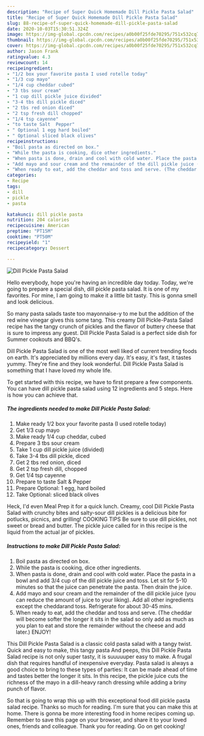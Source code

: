 ```yaml
---
description: "Recipe of Super Quick Homemade Dill Pickle Pasta Salad"
title: "Recipe of Super Quick Homemade Dill Pickle Pasta Salad"
slug: 88-recipe-of-super-quick-homemade-dill-pickle-pasta-salad
date: 2020-10-03T15:30:51.324Z
image: https://img-global.cpcdn.com/recipes/a0b00f25fde70295/751x532cq70/dill-pickle-pasta-salad-recipe-main-photo.jpg
thumbnail: https://img-global.cpcdn.com/recipes/a0b00f25fde70295/751x532cq70/dill-pickle-pasta-salad-recipe-main-photo.jpg
cover: https://img-global.cpcdn.com/recipes/a0b00f25fde70295/751x532cq70/dill-pickle-pasta-salad-recipe-main-photo.jpg
author: Jason Frank
ratingvalue: 4.3
reviewcount: 14
recipeingredient:
- "1/2 box your favorite pasta I used rotelle today"
- "1/3 cup mayo"
- "1/4 cup cheddar cubed"
- "3 tbs sour cream"
- "1 cup dill pickle juice divided"
- "3-4 tbs dill pickle diced"
- "2 tbs red onion diced"
- "2 tsp fresh dill chopped"
- "1/4 tsp cayenne"
- "to taste Salt  Pepper"
- " Optional 1 egg hard boiled"
- " Optional sliced black olives"
recipeinstructions:
- "Boil pasta as directed on box."
- "While the pasta is cooking, dice other ingredients."
- "When pasta is done, drain and cool with cold water. Place the pasta in a bowl and add 3/4 cup of the dill pickle juice and toss. Let sit for 5-10 minutes so that the juice can penetrate the pasta. Then drain the juice."
- "Add mayo and sour cream and the remainder of the dill pickle juice (you can reduce the amount of juice to your liking). Add all other ingredients except the cheddarand toss. Refrigerate for about 30-45 mins."
- "When ready to eat, add the cheddar and toss and serve. (The cheddar will become softer the longer it sits in the salad so only add as much as you plan to eat and store the remainder without the cheese and add later.) ENJOY!"
categories:
- Recipe
tags:
- dill
- pickle
- pasta

katakunci: dill pickle pasta 
nutrition: 204 calories
recipecuisine: American
preptime: "PT15M"
cooktime: "PT50M"
recipeyield: "1"
recipecategory: Dessert

---
```



![Dill Pickle Pasta Salad](https://img-global.cpcdn.com/recipes/a0b00f25fde70295/751x532cq70/dill-pickle-pasta-salad-recipe-main-photo.jpg)

Hello everybody, hope you're having an incredible day today. Today, we're going to prepare a special dish, dill pickle pasta salad. It is one of my favorites. For mine, I am going to make it a little bit tasty. This is gonna smell and look delicious.

So many pasta salads taste too mayonnaise-y to me but the addition of the red wine vinegar gives this some tang. This creamy Dill Pickle-Pasta Salad recipe has the tangy crunch of pickles and the flavor of buttery cheese that is sure to impress any guest. Dill Pickle Pasta Salad is a perfect side dish for Summer cookouts and BBQ&#39;s.

Dill Pickle Pasta Salad is one of the most well liked of current trending foods on earth. It's appreciated by millions every day. It's easy, it's fast, it tastes yummy. They're fine and they look wonderful. Dill Pickle Pasta Salad is something that I have loved my whole life.


To get started with this recipe, we have to first prepare a few components. You can have dill pickle pasta salad using 12 ingredients and 5 steps. Here is how you can achieve that.

<!--inarticleads1-->

##### The ingredients needed to make Dill Pickle Pasta Salad:

1. Make ready 1/2 box your favorite pasta (I used rotelle today)
1. Get 1/3 cup mayo
1. Make ready 1/4 cup cheddar, cubed
1. Prepare 3 tbs sour cream
1. Take 1 cup dill pickle juice (divided)
1. Take 3-4 tbs dill pickle, diced
1. Get 2 tbs red onion, diced
1. Get 2 tsp fresh dill, chopped
1. Get 1/4 tsp cayenne
1. Prepare to taste Salt &amp; Pepper
1. Prepare  Optional: 1 egg, hard boiled
1. Take  Optional: sliced black olives


Heck, I&#39;d even Meal Prep it for a quick lunch. Creamy, cool Dill Pickle Pasta Salad with crunchy bites and salty-sour dill pickles is a delicious bite for potlucks, picnics, and grilling! COOKING TIPS Be sure to use dill pickles, not sweet or bread and butter. The pickle juice called for in this recipe is the liquid from the actual jar of pickles. 

<!--inarticleads2-->

##### Instructions to make Dill Pickle Pasta Salad:

1. Boil pasta as directed on box.
1. While the pasta is cooking, dice other ingredients.
1. When pasta is done, drain and cool with cold water. Place the pasta in a bowl and add 3/4 cup of the dill pickle juice and toss. Let sit for 5-10 minutes so that the juice can penetrate the pasta. Then drain the juice.
1. Add mayo and sour cream and the remainder of the dill pickle juice (you can reduce the amount of juice to your liking). Add all other ingredients except the cheddarand toss. Refrigerate for about 30-45 mins.
1. When ready to eat, add the cheddar and toss and serve. (The cheddar will become softer the longer it sits in the salad so only add as much as you plan to eat and store the remainder without the cheese and add later.) ENJOY!


This Dill Pickle Pasta Salad is a classic cold pasta salad with a tangy twist. Quick and easy to make, this tangy pasta And peeps, this Dill Pickle Pasta Salad recipe is not only super tasty, it is suuuuuper easy to make. A frugal dish that requires handful of inexpensive everyday. Pasta salad is always a good choice to bring to these types of parties: It can be made ahead of time and tastes better the longer it sits. In this recipe, the pickle juice cuts the richness of the mayo in a dill-heavy ranch dressing while adding a briny punch of flavor. 

So that is going to wrap this up with this exceptional food dill pickle pasta salad recipe. Thanks so much for reading. I'm sure that you can make this at home. There is gonna be more interesting food in home recipes coming up. Remember to save this page on your browser, and share it to your loved ones, friends and colleague. Thank you for reading. Go on get cooking!
